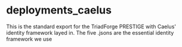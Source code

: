 # deployments_caelus
This is the standard export for the TriadForge PRESTIGE with Caelus' identity framework layed in. The five .jsons are the essential identity framework we use
